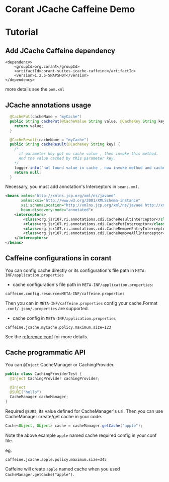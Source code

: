 # Corant JCache Caffeine Demo

# Tutorial
## Add JCache Caffeine dependency
```
<dependency>
    <groupId>org.corant</groupId>
    <artifactId>corant-suites-jcache-caffeine</artifactId>
    <version>1.2.5-SNAPSHOT</version>
</dependency>
```
more details see the `pom.xml`
## JCache annotations usage
```java
  @CachePut(cacheName = "myCache")
  public String cachePut(@CacheValue String value, @CacheKey String key) {
    return value;
  }

  @CacheResult(cacheName = "myCache")
  public String cacheResult(@CacheKey String key) {
    /*
      if parameter key got no cache value , then invoke this method.
      And the value cached by this parameter key.
    */
    logger.info("not found value in cache , now invoke method and cached returned value");
    return null;
  }
```
Necessary, you must add annotation's Interceptors in `beans.xml`.
```xml
<beans xmlns="http://xmlns.jcp.org/xml/ns/javaee"
       xmlns:xsi="http://www.w3.org/2001/XMLSchema-instance"
       xsi:schemaLocation="http://xmlns.jcp.org/xml/ns/javaee http://xmlns.jcp.org/xml/ns/javaee/beans_2_0.xsd"
       bean-discovery-mode="annotated">
    <interceptors>
        <class>org.jsr107.ri.annotations.cdi.CacheResultInterceptor</class>
        <class>org.jsr107.ri.annotations.cdi.CachePutInterceptor</class>
        <class>org.jsr107.ri.annotations.cdi.CacheRemoveEntryInterceptor</class>
        <class>org.jsr107.ri.annotations.cdi.CacheRemoveAllInterceptor</class>
    </interceptors>
</beans>
```


## Caffeine configurations in corant
You can config cache directly or its configuration's file path in `META-INF/application.properties` 
* cache configuration's file path in `META-INF/application.properties`:
```
caffeine.config.resource=META-INF/caffeine.properties
```
Then you can in `META-INF/caffeine.properties` config your cache.Format `.conf/.json/.properties` are supported.
* cache config in `META-INF/application.properties`
```
caffeine.jcache.myCache.policy.maximum.size=123
```
See the [reference.conf](https://github.com/ben-manes/caffeine/blob/master/jcache/src/main/resources/reference.conf) for more details.
## Cache programmatic API
You can `@Inject` CacheManager or CachingProvider.
```java
public class CachingProviderTest {
  @Inject CachingProvider cachingProvider;

  @Inject
  @SURI("hello")
  CacheManager cacheManager;
}
```
Required `@SURI`, its value defined for CacheManager's uri.
Then you can use CacheManager create/get cache in your code.
```java
Cache<Object, Object> cache = cacheManager.getCache("apple");
```
Note the above example `apple` named cache required config in your conf file.

eg.
```
caffeine.jcache.apple.policy.maximum.size=345
```
Caffeine will create `apple` named cache when you used `CacheManager.getCache("apple")`.



